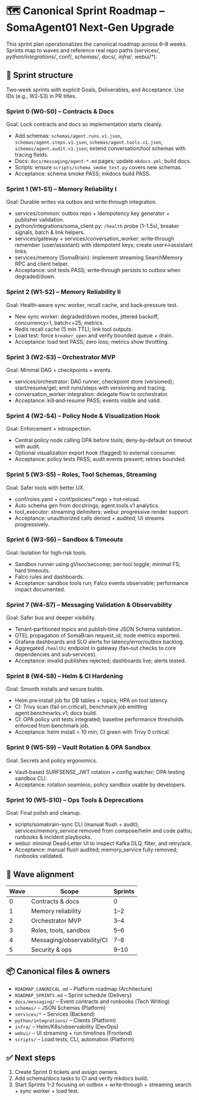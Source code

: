 # 🗺️ Canonical Sprint Roadmap – SomaAgent01 Next‑Gen Upgrade

This sprint plan operationalizes the canonical roadmap across 6–8 weeks. Sprints map to waves and reference real repo paths (services/*, python/integrations/*, conf/*, schemas/*, docs/*, infra/*, webui/*).

## 📆 Sprint structure
Two‑week sprints with explicit Goals, Deliverables, and Acceptance. Use IDs (e.g., W2‑S3) in PR titles.

### Sprint 0 (W0‑S0) – Contracts & Docs
Goal: Lock contracts and docs so implementation starts cleanly.
- Add schemas: `schemas/agent.runs.v1.json`, `schemas/agent.steps.v1.json`, `schemas/agent.tools.v1.json`, `schemas/agent.audit.v1.json`; extend conversation/tool schemas with tracing fields.
- Docs: `docs/messaging/agent-*.md` pages; update `mkdocs.yml`; build docs.
- Scripts: ensure `scripts/schema_smoke_test.py` covers new schemas.
- Acceptance: schema smoke PASS; mkdocs build PASS.

### Sprint 1 (W1‑S1) – Memory Reliability I
Goal: Durable writes via outbox and write‑through integration.
- services/common: outbox repo + idempotency key generator + publisher validation.
- python/integrations/soma_client.py: `/health` probe (1–1.5s), breaker signals, batch & link helpers.
- services/gateway + services/conversation_worker: write‑through remember (user/assistant) with idempotent keys; create user↔assistant links.
- services/memory (SomaBrain): implement streaming SearchMemory RPC and client helper.
- Acceptance: unit tests PASS; write‑through persists to outbox when degraded/down.

### Sprint 2 (W1‑S2) – Memory Reliability II
Goal: Health‑aware sync worker, recall cache, and back‑pressure test.
- New sync worker: degraded/down modes, jittered backoff, concurrency=1, batch<=25; metrics.
- Redis recall cache (5 min TTL); link tool outputs.
- Load test: force `breaker_open` and verify bounded queue + drain.
- Acceptance: load test PASS; zero loss; metrics show throttling.

### Sprint 3 (W2‑S3) – Orchestrator MVP
Goal: Minimal DAG + checkpoints + events.
- services/orchestrator: DAG runner; checkpoint store (versioned); start/resume/get; emit runs/steps with versioning and tracing.
- conversation_worker integration: delegate flow to orchestrator.
- Acceptance: kill‑and‑resume PASS; events visible and valid.

### Sprint 4 (W2‑S4) – Policy Node & Visualization Hook
Goal: Enforcement + introspection.
- Central policy node calling OPA before tools; deny‑by‑default on timeout with audit.
- Optional visualization export hook (flagged) to external consumer.
- Acceptance: policy tests PASS; audit events present; retries bounded.

### Sprint 5 (W3‑S5) – Roles, Tool Schemas, Streaming
Goal: Safer tools with better UX.
- conf/roles.yaml + conf/policies/*.rego + hot‑reload.
- Auto schema gen from docstrings; agent.tools.v1 analytics.
- tool_executor: streaming delimiters; webui: progressive render support.
- Acceptance: unauthorized calls denied + audited; UI streams progressively.

### Sprint 6 (W3‑S6) – Sandbox & Timeouts
Goal: Isolation for high‑risk tools.
- Sandbox runner using gVisor/seccomp; per‑tool toggle; minimal FS; hard timeouts.
- Falco rules and dashboards.
- Acceptance: sandbox tools run; Falco events observable; performance impact documented.

### Sprint 7 (W4‑S7) – Messaging Validation & Observability
Goal: Safer bus and deeper visibility.
- Tenant‑partitioned topics and publish‑time JSON Schema validation.
- OTEL propagation of SomaBrain request_id; node metrics exported.
- Grafana dashboards and SLO alerts for latency/error/outbox backlog.
- Aggregated `/healthz` endpoint in gateway (fan‑out checks to core dependencies and sub‑services).
- Acceptance: invalid publishes rejected; dashboards live; alerts tested.

### Sprint 8 (W4‑S8) – Helm & CI Hardening
Goal: Smooth installs and secure builds.
- Helm pre‑install job for DB tables + topics; HPA on tool latency.
- CI: Trivy scan (fail on critical), benchmark job emitting agent.benchmarks.v1; docs build.
- CI: OPA policy unit tests integrated; baseline performance thresholds enforced from benchmark job.
- Acceptance: helm install < 10 min; CI green with Trivy 0 critical.

### Sprint 9 (W5‑S9) – Vault Rotation & OPA Sandbox
Goal: Secrets and policy ergonomics.
- Vault‑based SURFSENSE_JWT rotation + config watcher; OPA testing sandbox CLI.
- Acceptance: rotation seamless; policy sandbox usable by developers.

### Sprint 10 (W5‑S10) – Ops Tools & Deprecations
Goal: Final polish and cleanup.
- scripts/somabrain-sync CLI (manual flush + audit); services/memory_service removed from compose/helm and code paths; runbooks & incident playbooks.
- webui: minimal Dead‑Letter UI to inspect Kafka DLQ, filter, and retry/ack.
- Acceptance: manual flush audited; memory_service fully removed; runbooks validated.

## 🌊 Wave alignment

| Wave | Scope | Sprints |
| --- | --- | --- |
| 0 | Contracts & docs | 0 |
| 1 | Memory reliability | 1–2 |
| 2 | Orchestrator MVP | 3–4 |
| 3 | Roles, tools, sandbox | 5–6 |
| 4 | Messaging/observability/CI | 7–8 |
| 5 | Security & ops | 9–10 |

## 📦 Canonical files & owners
- `ROADMAP_CANONICAL.md` – Platform roadmap (Architecture)
- `ROADMAP_SPRINTS.md` – Sprint schedule (Delivery)
- `docs/messaging/` – Event contracts and runbooks (Tech Writing)
- `schemas/` – JSON Schemas (Platform)
- `services/*` – Services (Backend)
- `python/integrations/` – Clients (Platform)
- `infra/` – Helm/K8s/observability (DevOps)
- `webui/` – UI streaming + run timelines (Frontend)
- `scripts/` – Load tests, CLI, automation (Platform)

## ✅ Next steps
1. Create Sprint 0 tickets and assign owners.
2. Add schema/docs tasks to CI and verify mkdocs build.
3. Start Sprints 1–2 focusing on outbox + write‑through + streaming search + sync worker + load test.
